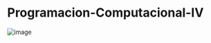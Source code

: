 # Programacion-Computacional-IV

![image](https://user-images.githubusercontent.com/68836014/155452776-d63a155c-fd5a-4ff8-9f86-3d7d988f2710.png)
